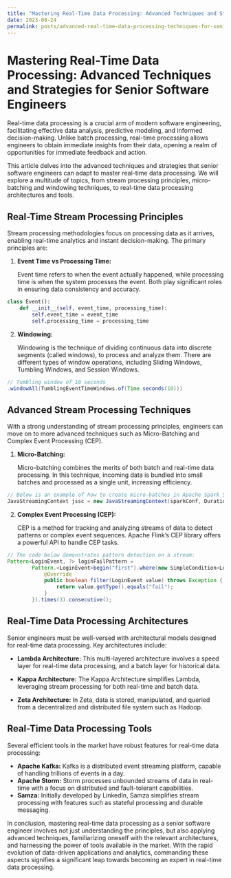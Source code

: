 ```yaml
---
title: "Mastering Real-Time Data Processing: Advanced Techniques and Strategies for Senior Software Engineers"
date: 2023-08-24
permalink: posts/advanced-real-time-data-processing-techniques-for-senior-software-engineers
---
```


# Mastering Real-Time Data Processing: Advanced Techniques and Strategies for Senior Software Engineers

Real-time data processing is a crucial arm of modern software engineering, facilitating effective data analysis, predictive modeling, and informed decision-making. Unlike batch processing, real-time processing allows engineers to obtain immediate insights from their data, opening a realm of opportunities for immediate feedback and action. 

This article delves into the advanced techniques and strategies that senior software engineers can adapt to master real-time data processing. We will explore a multitude of topics, from stream processing principles, micro-batching and windowing techniques, to real-time data processing architectures and tools.

## Real-Time Stream Processing Principles 

Stream processing methodologies focus on processing data as it arrives, enabling real-time analytics and instant decision-making. The primary principles are:

1. **Event Time vs Processing Time:** 

   Event time refers to when the event actually happened, while processing time is when the system processes the event. Both play significant roles in ensuring data consistency and accuracy.

```python
class Event():
    def __init__(self, event_time, processing_time):
        self.event_time = event_time
        self.processing_time = processing_time
```

2. **Windowing:** 

   Windowing is the technique of dividing continuous data into discrete segments (called windows), to process and analyze them. There are different types of window operations, including Sliding Windows, Tumbling Windows, and Session Windows.

```java
// Tumbling window of 10 seconds
.windowAll(TumblingEventTimeWindows.of(Time.seconds(10)))
```

## Advanced Stream Processing Techniques

With a strong understanding of stream processing principles, engineers can move on to more advanced techniques such as Micro-Batching and Complex Event Processing (CEP).

1. **Micro-Batching:**

   Micro-batching combines the merits of both batch and real-time data processing. In this technique, incoming data is bundled into small batches and processed as a single unit, increasing efficiency.

```java
// Below is an example of how to create micro-batches in Apache Spark Streaming:
JavaStreamingContext jssc = new JavaStreamingContext(sparkConf, Durations.seconds(1));
```

2. **Complex Event Processing (CEP):**

   CEP is a method for tracking and analyzing streams of data to detect patterns or complex event sequences. Apache Flink’s CEP library offers a powerful API to handle CEP tasks.

```java
// The code below demonstrates pattern detection on a stream:
Pattern<LoginEvent, ?> loginFailPattern = 
        Pattern.<LoginEvent>begin("first").where(new SimpleCondition<LoginEvent>() {
            @Override
            public boolean filter(LoginEvent value) throws Exception {
                return value.getType().equals("fail");
            }
        }).times(3).consecutive();
```

## Real-Time Data Processing Architectures

Senior engineers must be well-versed with architectural models designed for real-time data processing. Key architectures include:

- **Lambda Architecture:** This multi-layered architecture involves a speed layer for real-time data processing, and a batch layer for historical data.
  
- **Kappa Architecture:** The Kappa Architecture simplifies Lambda, leveraging stream processing for both real-time and batch data.

- **Zeta Architecture:** In Zeta, data is stored, manipulated, and queried from a decentralized and distributed file system such as Hadoop.

## Real-Time Data Processing Tools

Several efficient tools in the market have robust features for real-time data processing:

- **Apache Kafka:** Kafka is a distributed event streaming platform, capable of handling trillions of events in a day.
- **Apache Storm:** Storm processes unbounded streams of data in real-time with a focus on distributed and fault-tolerant capabilities.
- **Samza:** Initially developed by LinkedIn, Samza simplifies stream processing with features such as stateful processing and durable messaging.

In conclusion, mastering real-time data processing as a senior software engineer involves not just understanding the principles, but also applying advanced techniques, familiarizing oneself with the relevant architectures, and harnessing the power of tools available in the market. With the rapid evolution of data-driven applications and analytics, commanding these aspects signifies a significant leap towards becoming an expert in real-time data processing.